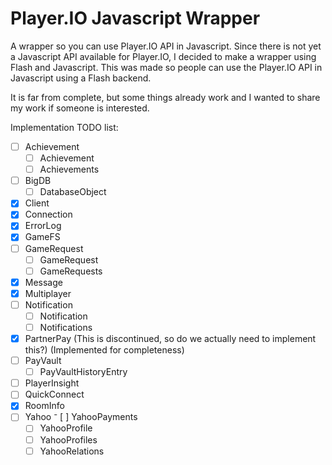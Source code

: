 Player.IO Javascript Wrapper
============================

A wrapper so you can use Player.IO API in Javascript.
Since there is not yet a Javascript API available for Player.IO, I decided to make a wrapper using Flash and Javascript.
This was made so people can use the Player.IO API in Javascript using a Flash backend.

It is far from complete, but some things already work and I wanted to share my work if someone is interested.

Implementation TODO list:
- [ ] Achievement
	- [ ] Achievement
	- [ ] Achievements
- [ ] BigDB
	- [ ] DatabaseObject
- [x] Client
- [x] Connection
- [x] ErrorLog
- [x] GameFS
- [ ] GameRequest
	- [ ] GameRequest
	- [ ] GameRequests
- [x] Message
- [x] Multiplayer
- [ ] Notification
	- [ ] Notification
	- [ ] Notifications
- [x] PartnerPay (This is discontinued, so do we actually need to implement this?)
      (Implemented for completeness)
- [ ] PayVault
	- [ ] PayVaultHistoryEntry
- [ ] PlayerInsight
- [ ] QuickConnect
- [x] RoomInfo
- [ ] Yahoo
	⁻ [ ] YahooPayments
	- [ ] YahooProfile
	- [ ] YahooProfiles
	- [ ] YahooRelations
